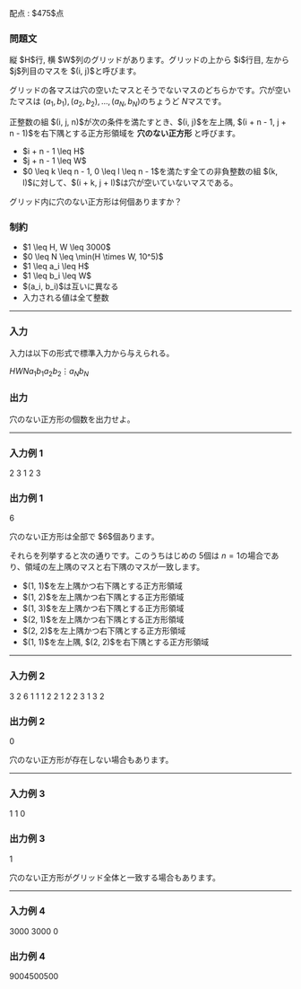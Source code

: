 
<div>

<span>

<span>

<p>
配点 : $475$点
</p>

<div>

<section>

### **問題文**

<p>
縦 $H$行, 横 $W$列のグリッドがあります。グリッドの上から $i$行目, 左から $j$列目のマスを $(i, j)$と呼びます。

グリッドの各マスは穴の空いたマスとそうでないマスのどちらかです。穴が空いたマスは $(a_1, b_1), (a_2, b_2), \dots, (a_N, b_N)$のちょうど $N$マスです。
</p>

<p>
正整数の組 $(i, j, n)$が次の条件を満たすとき、$(i, j)$を左上隅, $(i + n - 1, j + n - 1)$を右下隅とする正方形領域を 
<strong>
穴のない正方形
</strong>
と呼びます。
</p>

<ul>

<li>
$i + n - 1 \leq H$
</li>

<li>
$j + n - 1 \leq W$
</li>

<li>
$0 \leq k \leq n - 1, 0 \leq l \leq n - 1$を満たす全ての非負整数の組 $(k, l)$に対して、$(i + k, j + l)$は穴が空いていないマスである。
</li>

</ul>

<p>
グリッド内に穴のない正方形は何個ありますか？
</p>

</section>

</div>

<div>

<section>

### **制約**

<ul>

<li>
$1 \leq H, W \leq 3000$
</li>

<li>
$0 \leq N \leq \min(H \times W, 10^5)$
</li>

<li>
$1 \leq a_i \leq H$
</li>

<li>
$1 \leq b_i \leq W$
</li>

<li>
$(a_i, b_i)$は互いに異なる
</li>

<li>
入力される値は全て整数
</li>

</ul>

</section>

</div>

---

<div>

<div>

<section>

### **入力**

<p>
入力は以下の形式で標準入力から与えられる。
</p>

<div>

$H$$W$$N$$a_1$$b_1$$a_2$$b_2$$\vdots$$a_N$$b_N$
</div>

</section>

</div>

<div>

<section>

### **出力**

<p>
穴のない正方形の個数を出力せよ。
</p>

</section>

</div>

</div>

---

<div>

<section>

### **入力例 1**

<div>

2 3 1
2 3

</div>

</section>

</div>

<div>

<section>

### **出力例 1**

<div>

6

</div>

<p>
穴のない正方形は全部で $6$個あります。

それらを列挙すると次の通りです。このうちはじめの $5$個は $n = 1$の場合であり、領域の左上隅のマスと右下隅のマスが一致します。
</p>

<ul>

<li>
$(1, 1)$を左上隅かつ右下隅とする正方形領域
</li>

<li>
$(1, 2)$を左上隅かつ右下隅とする正方形領域
</li>

<li>
$(1, 3)$を左上隅かつ右下隅とする正方形領域
</li>

<li>
$(2, 1)$を左上隅かつ右下隅とする正方形領域
</li>

<li>
$(2, 2)$を左上隅かつ右下隅とする正方形領域
</li>

<li>
$(1, 1)$を左上隅, $(2, 2)$を右下隅とする正方形領域
</li>

</ul>

</section>

</div>

---

<div>

<section>

### **入力例 2**

<div>

3 2 6
1 1
1 2
2 1
2 2
3 1
3 2

</div>

</section>

</div>

<div>

<section>

### **出力例 2**

<div>

0

</div>

<p>
穴のない正方形が存在しない場合もあります。
</p>

</section>

</div>

---

<div>

<section>

### **入力例 3**

<div>

1 1 0

</div>

</section>

</div>

<div>

<section>

### **出力例 3**

<div>

1

</div>

<p>
穴のない正方形がグリッド全体と一致する場合もあります。
</p>

</section>

</div>

---

<div>

<section>

### **入力例 4**

<div>

3000 3000 0

</div>

</section>

</div>

<div>

<section>

### **出力例 4**

<div>

9004500500

</div>

</section>

</div>

</span>

</span>

</div>
